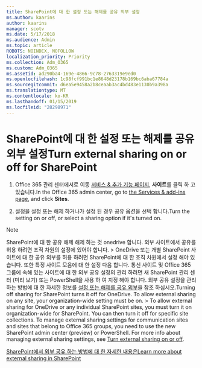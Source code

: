 ```yaml
---
title: SharePoint에 대 한 설정 또는 해제를 공유 외부 설정
ms.author: kaarins
author: kaarins
manager: scotv
ms.date: 5/17/2018
ms.audience: Admin
ms.topic: article
ROBOTS: NOINDEX, NOFOLLOW
localization_priority: Priority
ms.collection: Adm_O365
ms.custom: Adm_O365
ms.assetid: ad290ba4-169e-4866-9c78-2763319e9ed0
ms.openlocfilehash: 1c98fcf991bc1e8648d23178b169bc6aba67784a
ms.sourcegitcommit: d6ea5e9458a2b8ceaab3ac4bd483e1130b9a398a
ms.translationtype: MT
ms.contentlocale: ko-KR
ms.lasthandoff: 01/15/2019
ms.locfileid: "28298971"
---
```

# <a name="turn-external-sharing-on-or-off-for-sharepoint"></a><span data-ttu-id="0d9ad-102">SharePoint에 대 한 설정 또는 해제를 공유 외부 설정</span><span class="sxs-lookup"><span data-stu-id="0d9ad-102">Turn external sharing on or off for SharePoint</span></span>

1. <span data-ttu-id="0d9ad-103">Office 365 관리 센터에서로 이동 [서비스 &amp; 추가 기능 페이지](https://portal.office.com/adminportal/home#/Settings/ServicesAndAddIns), **사이트**를 클릭 하 고 있습니다.</span><span class="sxs-lookup"><span data-stu-id="0d9ad-103">In the Office 365 admin center, go to [the Services &amp; add-ins page](https://portal.office.com/adminportal/home#/Settings/ServicesAndAddIns), and click **Sites**.</span></span>
    
2. <span data-ttu-id="0d9ad-104">설정을 설정 또는 해제 하거나가 설정 된 경우 공유 옵션을 선택 합니다.</span><span class="sxs-lookup"><span data-stu-id="0d9ad-104">Turn the setting on or off, or select a sharing option if it's turned on.</span></span>
    
> [!NOTE]
> <span data-ttu-id="0d9ad-p101">SharePoint에 대 한 공유 해제 해제 하는 것 onedrive 합니다. 외부 사이트에서 공유를 허용 하려면 조직 차원의 설정에 있어야 합니다. > OneDrive 또는 개별 SharePoint 사이트에 대 한 공유 외부를 허용 하려면 SharePoint에 대 한 조직 차원에서 설정 해야 있습니다. 또한 특정 사이트 모음에 대 한 설정 다음 합니다. 통신 사이트 및 Office 365 그룹에 속해 있는 사이트에 대 한 외부 공유 설정의 관리 하려면 새 SharePoint 관리 센터 (미리 보기) 또는 PowerShell을 사용 하 여 지정 해야 합니다. 외부 공유 설정을 관리 하는 방법에 대 한 자세한 정보를 [설정 또는 해제를 공유 외부](https://go.microsoft.com/fwlink/?linkid=866426)을 참조 하십시오.</span><span class="sxs-lookup"><span data-stu-id="0d9ad-p101">Turning off sharing for SharePoint turns it off for OneDrive. To allow external sharing on any site, your organization-wide setting must be on. > To allow external sharing for OneDrive or any individual SharePoint sites, you must turn it on organization-wide for SharePoint. You can then turn it off for specific site collections. To manage external sharing settings for communication sites and sites that belong to Office 365 groups, you need to use the new SharePoint admin center (preview) or PowerShell. For more info about managing external sharing settings, see [Turn external sharing on or off](https://go.microsoft.com/fwlink/?linkid=866426).</span></span> 
  
[<span data-ttu-id="0d9ad-111">SharePoint에서 외부 공유 하는 방법에 대 한 자세한 내용은</span><span class="sxs-lookup"><span data-stu-id="0d9ad-111">Learn more about external sharing in SharePoint</span></span>](https://go.microsoft.com/fwlink/?linkid=734908)
  

